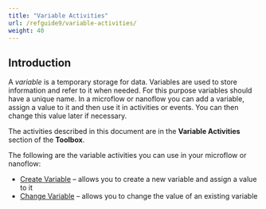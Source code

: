 ```yaml
---
title: "Variable Activities"
url: /refguide9/variable-activities/
weight: 40
---
```


## Introduction

A *variable* is a temporary storage for data. Variables are used to store information and refer to it when needed. For this purpose variables should have a unique name.
In a microflow or nanoflow you can add a variable, assign a value to it and then use it in activities or events. You can then change this value later if necessary. 

The activities described in this document are in the **Variable Activities** section of the **Toolbox**.

The following are the variable activities you can use in your microflow or nanoflow:

* [Create Variable](/refguide9/create-variable/) – allows you to create a new variable and assign a value to it
* [Change Variable](/refguide9/change-variable/) – allows you to change the value of an existing variable 
